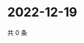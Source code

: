 # 2022-12-19

共 0 条

<!-- BEGIN WEIBO -->
<!-- 最后更新时间 Mon Dec 19 2022 06:00:53 GMT+0800 (China Standard Time) -->

<!-- END WEIBO -->
